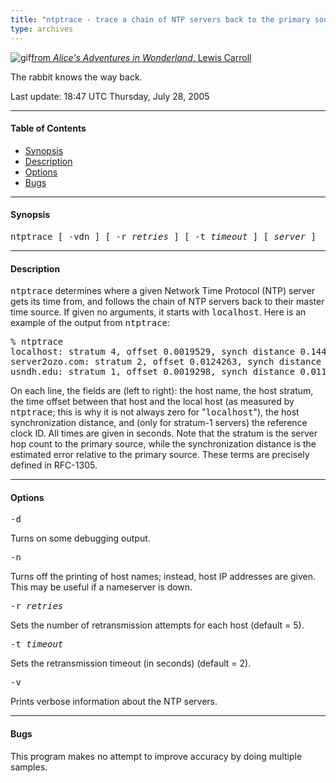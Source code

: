 ```yaml
---
title: "ntptrace - trace a chain of NTP servers back to the primary source"
type: archives
---
```


![gif](/archives/pic/alice13.gif)[from _Alice's Adventures in Wonderland_, Lewis Carroll](/reflib/pictures)

The rabbit knows the way back.

Last update: 18:47 UTC Thursday, July 28, 2005

* * *

#### Table of Contents

* [Synopsis](/archives/4.2.2-series/ntptrace/#synopsis)
* [Description](/archives/4.2.2-series/ntptrace/#description)
* [Options](/archives/4.2.2-series/ntptrace/#options)
* [Bugs](/archives/4.2.2-series/ntptrace/#bugs)

* * *

#### Synopsis

<tt>ntptrace [ -vdn ] [ -r _retries_ ] [ -t _timeout_ ] [ _server_ ]</tt>

* * *

#### Description

<tt>ntptrace</tt> determines where a given Network Time Protocol (NTP) server gets its time from, and follows the chain of NTP servers back to their master time source. If given no arguments, it starts with <tt>localhost</tt>. Here is an example of the output from <tt>ntptrace</tt>:

<pre>% ntptrace
localhost: stratum 4, offset 0.0019529, synch distance 0.144135
server2ozo.com: stratum 2, offset 0.0124263, synch distance 0.115784
usndh.edu: stratum 1, offset 0.0019298, synch distance 0.011993, refid 'WWVB'
</pre>

On each line, the fields are (left to right): the host name, the host stratum, the time offset between that host and the local host (as measured by <tt>ntptrace</tt>; this is why it is not always zero for "<tt>localhost</tt>"), the host synchronization distance, and (only for stratum-1 servers) the reference clock ID. All times are given in seconds. Note that the stratum is the server hop count to the primary source, while the synchronization distance is the estimated error relative to the primary source. These terms are precisely defined in RFC-1305.

* * *

#### Options

<dt><tt>-d</tt>

Turns on some debugging output.
			
<dt><tt>-n</tt>

Turns off the printing of host names; instead, host IP addresses are given. This may be useful if a nameserver is down.
			
<dt><tt>-r <i>retries</i></tt>

Sets the number of retransmission attempts for each host (default = 5).
			
<dt><tt>-t <i>timeout</i></tt>

Sets the retransmission timeout (in seconds) (default = 2).
			
<dt><tt>-v</tt>

Prints verbose information about the NTP servers.

* * *

#### Bugs

This program makes no attempt to improve accuracy by doing multiple samples.
